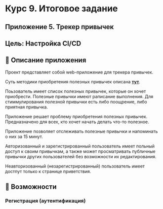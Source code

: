 # Курс 9. Итоговое задание
## Приложение 5. Трекер привычек
## Цель: Настройка CI/CD


## 📝 Описание приложения

Проект представляет собой web-приложение для трекера привычек.

Суть методики приобретения полезных привычек описана [**тут**](https://www.google.com/amp/s/lifehacker.ru/pravilo-dvux-minut/amp/).

Поьзователь имеет список полезных привычек, которые он хочет приобрести. Полезные привычки имеют раписание выполнения. Для стиммулирования полезной привычки есть либо поощрение, либо приятная привычка.

Приложение решает проблему приобретения полезных привычек. Предназначено для всех, кто хочет начать делать что-то полезное.

Приложение позволяет отслеживать полезные привычки и напоминать о них за 15 минут.

Авторизованный и зарегистрированный пользователь имеет польный доступ к своим привычкам, а также может просматривать публичные привычки других пользователей без возможности их редактирования.

Неавторизованный (незарегистрированный) пользователь имеет достпут только к странице приветствия.

## 🚀 Возможности

### Регистрация (аутентификация)



